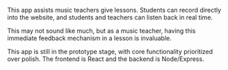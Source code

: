 This app assists music teachers give lessons. Students can record directly into the website, and students and teachers can listen back in real time.

This may not sound like much, but as a music teacher, having this immediate feedback mechanism in a lesson is invaluable.

This app is still in the prototype stage, with core functionality prioritized over polish. The frontend is React and the backend is Node/Express. 
